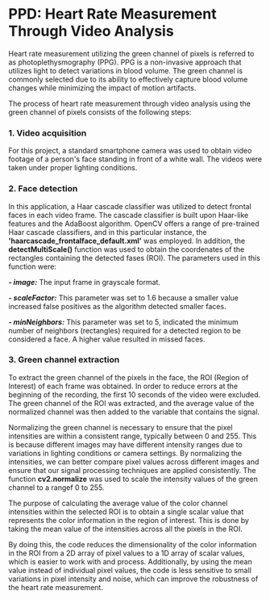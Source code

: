 # PPD: Heart Rate Measurement Through Video Analysis 

Heart rate measurement utilizing the green channel of pixels is referred to as photoplethysmography (PPG). PPG is a non-invasive approach that utilizes light to detect variations in blood volume. The green channel is commonly selected due to its ability to effectively capture blood volume changes while minimizing the impact of motion artifacts.

The process of heart rate measurement through video analysis using the green channel of pixels consists of the following steps:

### 1. Video acquisition 
For this project, a standard smartphone camera was used to obtain video footage of a person's face standing in front of a white wall. The videos were taken under proper lighting conditions.

### 2. Face detection 
In this application, a Haar cascade classifier was utilized to detect frontal faces in each video frame. The cascade classifier is built upon Haar-like features and the AdaBoost algorithm. OpenCV offers a range of pre-trained Haar cascade classifiers, and in this particular instance, the **'haarcascade_frontalface_default.xml'** was employed. In addition, the **detectMultiScale()** function was used to obtain the coordenates of the rectangles containing the detected fases (ROI). The parameters used in this function were:

**_- image:_** The input frame in grayscale format.

**_- scaleFactor:_**  This parameter was set to 1.6 because a smaller value increased false positives as the algorithm detected smaller faces. 

**_- minNeighbors:_** This parameter was set to 5, indicated the minimum number of neighbors (rectangles) required for a detected region to be considered a face. A higher value resulted in missed faces. 

### 3. Green channel extraction
To extract the green channel of the pixels in the face, the ROI (Region of Interest) of each frame was obtained. In order to reduce errors at the beginning of the recording, the first 10 seconds of the video were excluded. The green channel of the ROI was extracted, and the average value of the normalized channel was then added to the variable that contains the signal. 

Normalizing the green channel is necessary to ensure that the pixel intensities are within a consistent range, typically between 0 and 255. This is because different images may have different intensity ranges due to variations in lighting conditions or camera settings. By normalizing the intensities, we can better compare pixel values across different images and ensure that our signal processing techniques are applied consistently. The function **cv2.normalize** was used to scale the intensity values of the green channel to a rangef 0 to 255. 

The purpose of calculating the average value of the color channel intensities within the selected ROI is to obtain a single scalar value that represents the color information in the region of interest. This is done by taking the mean value of the intensities across all the pixels in the ROI.

By doing this, the code reduces the dimensionality of the color information in the ROI from a 2D array of pixel values to a 1D array of scalar values, which is easier to work with and process. Additionally, by using the mean value instead of individual pixel values, the code is less sensitive to small variations in pixel intensity and noise, which can improve the robustness of the heart rate measurement.
